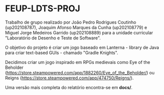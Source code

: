 # FEUP-LDTS-PROJ

Trabalho de grupo realizado por João Pedro Rodrigues Coutinho (up202108787), Joaquim Afonso Marques da Cunha (up202108779) e Miguel Jorge Medeiros Garrido (up202108889) para a unidade curricular "Laboratório de Desenho e Teste de Software".

O objetivo do projeto é criar um jogo baseado em Lanterna - library de Java para criar text-based GUIs - chamado "Gradle Knights".

Decidimos criar um jogo inspirado em RPGs medievais como Eye of the Beholder (https://store.steampowered.com/app/1882260/Eye_of_the_Beholder/) ou Reigns (https://store.steampowered.com/app/474750/Reigns/).

Uma versão mais completa do relatório encontra-se em **docs/**.
